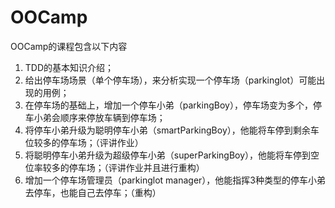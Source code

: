 # OOCamp
OOCamp的课程包含以下内容
1. TDD的基本知识介绍；
2. 给出停车场场景（单个停车场），来分析实现一个停车场（parkinglot）可能出现的用例；
3. 在停车场的基础上，增加一个停车小弟（parkingBoy），停车场变为多个，停车小弟会顺序来停放车辆到停车场；
4. 将停车小弟升级为聪明停车小弟（smartParkingBoy），他能将车停到剩余车位较多的停车场；（评讲作业）
5. 将聪明停车小弟升级为超级停车小弟（superParkingBoy），他能将车停到空位率较多的停车场；（评讲作业并且进行重构）
6. 增加一个停车场管理员（parkinglot manager），他能指挥3种类型的停车小弟去停车，也能自己去停车；（重构）

